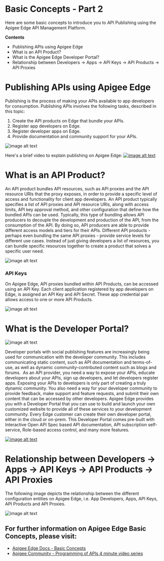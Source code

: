 # Basic Concepts - Part 2

Here are some basic concepts to introduce you to API Publishing using the Apigee Edge API Management Platform.

**Contents**

* Publishing APIs using Apigee Edge
* What is an API Product?
* What is the Apigee Edge Developer Portal?
* Relationship between Developers -> Apps -> API Keys -> API Products -> API Proxies

# Publishing APIs using Apigee Edge

Publishing is the process of making your APIs available to app developers for consumption. Publishing APIs involves the following tasks, described in this topic:

1. Create the API products on Edge that bundle your APIs.
2. Register app developers on Edge.
3. Register developer apps on Edge.
4. Provide documentation and community support for your APIs.

![image alt text](./media/api_consumption_dvc.jpg)

Here's a brief video to explain publishing on Apigee Edge:
[![image alt text](./media/api_publishing_link.jpg)](https://vimeo.com/113342105)

# What is an API Product?

An API product bundles API resources, such as API proxies and the API resource URIs that the proxy exposes, in order to provide a specific level of access and functionality for client app developers. An API product typically specifies a list of API proxies and API resource URIs, along with access limits, API key approval method, and other configuration that define how the bundled APIs can be used.
Typically, this type of bundling allows API producers to decouple the development and production of the API, from the consumption of the API. By doing so, API producers are able to provide different access models and tiers for their APIs. Different API products - perhaps even bundling the same API proxies - provide service levels for different use cases. Instead of just giving developers a list of resources, you can bundle specific resources together to create a product that solves a specific user need.

![image alt text](./media/api_product_examples.jpg)

### API Keys

On Apigee Edge, API proxies bundled within API Products, can be accessed using an API Key. Each client application registered by app developers on Edge, is assigned an API Key and API Secret. These app credential pair allows access to one or more API Products.

![image alt text](./media/api_product.jpg)

# What is the Developer Portal?

![image alt text](./media/dev_portal.jpg)

Developer portals with social publishing features are increasingly being used for communication with the developer community. This includes communicating static content, such as API documentation and terms-of-use, as well as dynamic community-contributed content such as blogs and forums. 
As an API provider, you need a way to expose your APIs, educate developers about your APIs, sign up developers, and let developers register apps. Exposing your APIs to developers is only part of creating a truly dynamic community. You also need a way for your developer community to provide feedback, make support and feature requests, and submit their own content that can be accessed by other developers.
Apigee Edge provides you with a Developer Portal that you can use to build and launch your own customized website to provide all of these services to your development community. Every Edge customer can create their own developer portal, either in the cloud or on-prem. This Developer Portal comes pre-built with Interactive Open API Spec based API documentation, API subscription self-service, Role-based access control, and many more features.

[![image alt text](./media/dev_portal_overview_link.jpg)](https://youtu.be/MMbbGdffCUI)

# Relationship between Developers -> Apps -> API Keys -> API Products -> API Proxies

The following image depicts the relationship between the different configuration entities on Apigee Edge, i.e. App Developers, Apps, API Keys, API Products and API Proxies.

![image alt text](./media/org_entity_relationships.jpg)

## For further information on Apigee Edge Basic Concepts, please visit:

* [Apigee Edge Docs - Basic Concepts](https://docs.apigee.com/api-services/content/basic-concepts)
* [Apigee Community - Programming of APIs 4 minute video series](https://community.apigee.com/articles/35881/apigee-4mv4d-programming-of-apis-series.html)





